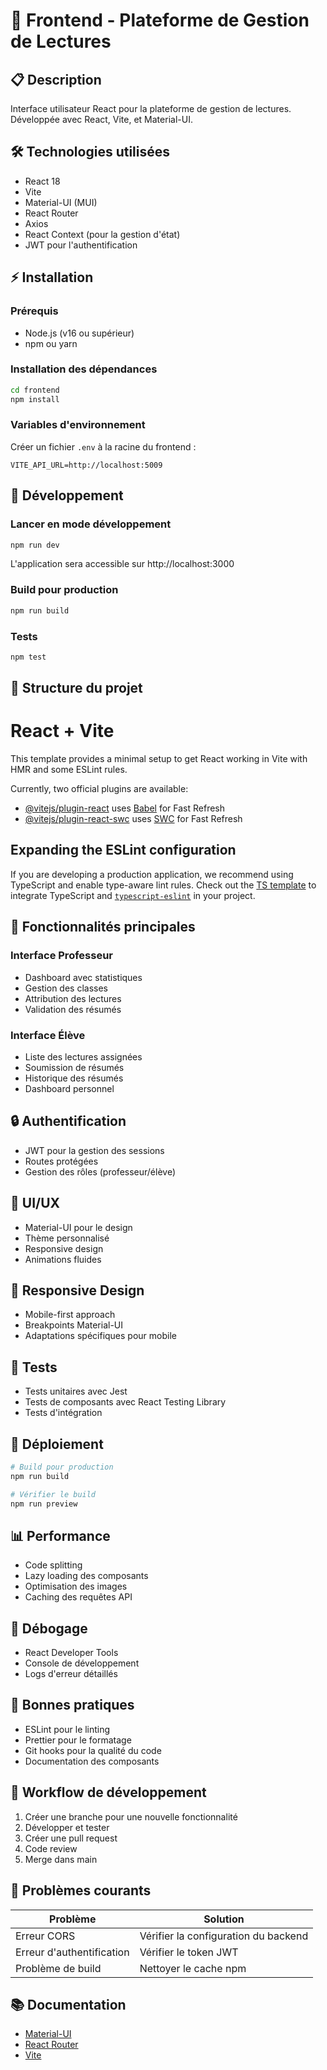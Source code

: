 # 📱 Frontend - Plateforme de Gestion de Lectures

## 📋 Description
Interface utilisateur React pour la plateforme de gestion de lectures. Développée avec React, Vite, et Material-UI.

## 🛠️ Technologies utilisées
- React 18
- Vite
- Material-UI (MUI)
- React Router
- Axios
- React Context (pour la gestion d'état)
- JWT pour l'authentification

## ⚡ Installation

### Prérequis
- Node.js (v16 ou supérieur)
- npm ou yarn

### Installation des dépendances
```bash
cd frontend
npm install
```

### Variables d'environnement
Créer un fichier `.env` à la racine du frontend :
```env
VITE_API_URL=http://localhost:5009
```

## 🚀 Développement

### Lancer en mode développement
```bash
npm run dev
```
L'application sera accessible sur http://localhost:3000

### Build pour production
```bash
npm run build
```

### Tests
```bash
npm test
```

## 📁 Structure du projet

# React + Vite

This template provides a minimal setup to get React working in Vite with HMR and some ESLint rules.

Currently, two official plugins are available:

- [@vitejs/plugin-react](https://github.com/vitejs/vite-plugin-react/blob/main/packages/plugin-react/README.md) uses [Babel](https://babeljs.io/) for Fast Refresh
- [@vitejs/plugin-react-swc](https://github.com/vitejs/vite-plugin-react-swc) uses [SWC](https://swc.rs/) for Fast Refresh

## Expanding the ESLint configuration

If you are developing a production application, we recommend using TypeScript and enable type-aware lint rules. Check out the [TS template](https://github.com/vitejs/vite/tree/main/packages/create-vite/template-react-ts) to integrate TypeScript and [`typescript-eslint`](https://typescript-eslint.io) in your project.

## 🎯 Fonctionnalités principales

### Interface Professeur
- Dashboard avec statistiques
- Gestion des classes
- Attribution des lectures
- Validation des résumés

### Interface Élève
- Liste des lectures assignées
- Soumission de résumés
- Historique des résumés
- Dashboard personnel

## 🔒 Authentification
- JWT pour la gestion des sessions
- Routes protégées
- Gestion des rôles (professeur/élève)

## 🎨 UI/UX
- Material-UI pour le design
- Thème personnalisé
- Responsive design
- Animations fluides

## 📱 Responsive Design
- Mobile-first approach
- Breakpoints Material-UI
- Adaptations spécifiques pour mobile

## 🧪 Tests
- Tests unitaires avec Jest
- Tests de composants avec React Testing Library
- Tests d'intégration

## 🚀 Déploiement
```bash
# Build pour production
npm run build

# Vérifier le build
npm run preview
```

## 📊 Performance
- Code splitting
- Lazy loading des composants
- Optimisation des images
- Caching des requêtes API

## 🐛 Débogage
- React Developer Tools
- Console de développement
- Logs d'erreur détaillés

## 🎯 Bonnes pratiques
- ESLint pour le linting
- Prettier pour le formatage
- Git hooks pour la qualité du code
- Documentation des composants

## 🔄 Workflow de développement
1. Créer une branche pour une nouvelle fonctionnalité
2. Développer et tester
3. Créer une pull request
4. Code review
5. Merge dans main

## 🚫 Problèmes courants
| Problème | Solution |
|----------|----------|
| Erreur CORS | Vérifier la configuration du backend |
| Erreur d'authentification | Vérifier le token JWT |
| Problème de build | Nettoyer le cache npm |

## 📚 Documentation
- [Material-UI](https://mui.com/)
- [React Router](https://reactrouter.com/)
- [Vite](https://vitejs.dev/)
